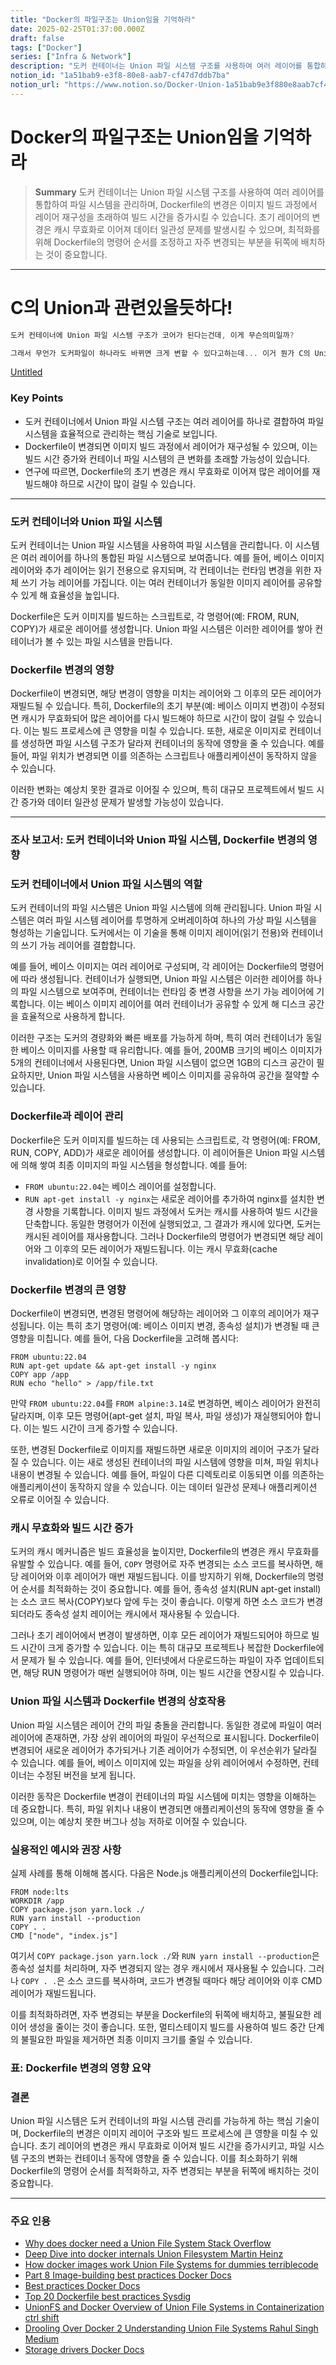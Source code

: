 ```yaml
---
title: "Docker의 파일구조는 Union임을 기억하라"
date: 2025-02-25T01:37:00.000Z
draft: false
tags: ["Docker"]
series: ["Infra & Network"]
description: "도커 컨테이너는 Union 파일 시스템 구조를 사용하여 여러 레이어를 통합하여 파일 시스템을 관리하며, Dockerfile의 변경은 이미지 빌드 과정에서 레이어 재구성을 초래하여 빌드 시간을 증가시킬 수 있습니다. 초기 레이어의 변경은 캐시 무효화로 이어져 데이터 일관성 문제를 발생시킬 수 있으며, 최적화를 위해 Dockerfile의 명령어 순서를 조정하고 자주 변경되는 부분을 뒤쪽에 배치하는 것이 중요합니다."
notion_id: "1a51bab9-e3f8-80e8-aab7-cf47d7ddb7ba"
notion_url: "https://www.notion.so/Docker-Union-1a51bab9e3f880e8aab7cf47d7ddb7ba"
---
```


# Docker의 파일구조는 Union임을 기억하라

> **Summary**
> 도커 컨테이너는 Union 파일 시스템 구조를 사용하여 여러 레이어를 통합하여 파일 시스템을 관리하며, Dockerfile의 변경은 이미지 빌드 과정에서 레이어 재구성을 초래하여 빌드 시간을 증가시킬 수 있습니다. 초기 레이어의 변경은 캐시 무효화로 이어져 데이터 일관성 문제를 발생시킬 수 있으며, 최적화를 위해 Dockerfile의 명령어 순서를 조정하고 자주 변경되는 부분을 뒤쪽에 배치하는 것이 중요합니다.

---

# C의 Union과 관련있을듯하다!

```javascript
도커 컨테이너에 Union 파일 시스템 구조가 코어가 된다는건데, 이게 무슨의미일까?

그래서 무언가 도커파일이 하나라도 바뀌면 크게 변할 수 있다고하는데... 이거 뭔가 C의 Union과 관련있는것같은데?
```

[Untitled](https://www.notion.so/09c35c911a1e4bdb8151ebf9c6a462f8) 

### Key Points

- 도커 컨테이너에서 Union 파일 시스템 구조는 여러 레이어를 하나로 결합하여 파일 시스템을 효율적으로 관리하는 핵심 기술로 보입니다.
- Dockerfile이 변경되면 이미지 빌드 과정에서 레이어가 재구성될 수 있으며, 이는 빌드 시간 증가와 컨테이너 파일 시스템의 큰 변화를 초래할 가능성이 있습니다.
- 연구에 따르면, Dockerfile의 초기 변경은 캐시 무효화로 이어져 많은 레이어를 재빌드해야 하므로 시간이 많이 걸릴 수 있습니다.
---

### 도커 컨테이너와 Union 파일 시스템

도커 컨테이너는 Union 파일 시스템을 사용하여 파일 시스템을 관리합니다. 이 시스템은 여러 레이어를 하나의 통합된 파일 시스템으로 보여줍니다. 예를 들어, 베이스 이미지 레이어와 추가 레이어는 읽기 전용으로 유지되며, 각 컨테이너는 런타임 변경을 위한 자체 쓰기 가능 레이어를 가집니다. 이는 여러 컨테이너가 동일한 이미지 레이어를 공유할 수 있게 해 효율성을 높입니다.

Dockerfile은 도커 이미지를 빌드하는 스크립트로, 각 명령어(예: FROM, RUN, COPY)가 새로운 레이어를 생성합니다. Union 파일 시스템은 이러한 레이어를 쌓아 컨테이너가 볼 수 있는 파일 시스템을 만듭니다.

### Dockerfile 변경의 영향

Dockerfile이 변경되면, 해당 변경이 영향을 미치는 레이어와 그 이후의 모든 레이어가 재빌드될 수 있습니다. 특히, Dockerfile의 초기 부분(예: 베이스 이미지 변경)이 수정되면 캐시가 무효화되어 많은 레이어를 다시 빌드해야 하므로 시간이 많이 걸릴 수 있습니다. 이는 빌드 프로세스에 큰 영향을 미칠 수 있습니다. 또한, 새로운 이미지로 컨테이너를 생성하면 파일 시스템 구조가 달라져 컨테이너의 동작에 영향을 줄 수 있습니다. 예를 들어, 파일 위치가 변경되면 이를 의존하는 스크립트나 애플리케이션이 동작하지 않을 수 있습니다.

이러한 변화는 예상치 못한 결과로 이어질 수 있으며, 특히 대규모 프로젝트에서 빌드 시간 증가와 데이터 일관성 문제가 발생할 가능성이 있습니다.

---

### 조사 보고서: 도커 컨테이너와 Union 파일 시스템, Dockerfile 변경의 영향

### 도커 컨테이너에서 Union 파일 시스템의 역할

도커 컨테이너의 파일 시스템은 Union 파일 시스템에 의해 관리됩니다. Union 파일 시스템은 여러 파일 시스템 레이어를 투명하게 오버레이하여 하나의 가상 파일 시스템을 형성하는 기술입니다. 도커에서는 이 기술을 통해 이미지 레이어(읽기 전용)와 컨테이너의 쓰기 가능 레이어를 결합합니다.

예를 들어, 베이스 이미지는 여러 레이어로 구성되며, 각 레이어는 Dockerfile의 명령어에 따라 생성됩니다. 컨테이너가 실행되면, Union 파일 시스템은 이러한 레이어를 하나의 파일 시스템으로 보여주며, 컨테이너는 런타임 중 변경 사항을 쓰기 가능 레이어에 기록합니다. 이는 베이스 이미지 레이어를 여러 컨테이너가 공유할 수 있게 해 디스크 공간을 효율적으로 사용하게 합니다.

이러한 구조는 도커의 경량화와 빠른 배포를 가능하게 하며, 특히 여러 컨테이너가 동일한 베이스 이미지를 사용할 때 유리합니다. 예를 들어, 200MB 크기의 베이스 이미지가 5개의 컨테이너에서 사용된다면, Union 파일 시스템이 없으면 1GB의 디스크 공간이 필요하지만, Union 파일 시스템을 사용하면 베이스 이미지를 공유하여 공간을 절약할 수 있습니다.

### Dockerfile과 레이어 관리

Dockerfile은 도커 이미지를 빌드하는 데 사용되는 스크립트로, 각 명령어(예: FROM, RUN, COPY, ADD)가 새로운 레이어를 생성합니다. 이 레이어들은 Union 파일 시스템에 의해 쌓여 최종 이미지의 파일 시스템을 형성합니다. 예를 들어:

- `FROM ubuntu:22.04`는 베이스 레이어를 설정합니다.
- `RUN apt-get install -y nginx`는 새로운 레이어를 추가하여 nginx를 설치한 변경 사항을 기록합니다.
이미지 빌드 과정에서 도커는 캐시를 사용하여 빌드 시간을 단축합니다. 동일한 명령어가 이전에 실행되었고, 그 결과가 캐시에 있다면, 도커는 캐시된 레이어를 재사용합니다. 그러나 Dockerfile의 명령어가 변경되면 해당 레이어와 그 이후의 모든 레이어가 재빌드됩니다. 이는 캐시 무효화(cache invalidation)로 이어질 수 있습니다.

### Dockerfile 변경의 큰 영향

Dockerfile이 변경되면, 변경된 명령어에 해당하는 레이어와 그 이후의 레이어가 재구성됩니다. 이는 특히 초기 명령어(예: 베이스 이미지 변경, 종속성 설치)가 변경될 때 큰 영향을 미칩니다. 예를 들어, 다음 Dockerfile을 고려해 봅시다:

```plain text
FROM ubuntu:22.04
RUN apt-get update && apt-get install -y nginx
COPY app /app
RUN echo "hello" > /app/file.txt

```

만약 `FROM ubuntu:22.04`를 `FROM alpine:3.14`로 변경하면, 베이스 레이어가 완전히 달라지며, 이후 모든 명령어(apt-get 설치, 파일 복사, 파일 생성)가 재실행되어야 합니다. 이는 빌드 시간이 크게 증가할 수 있습니다.

또한, 변경된 Dockerfile로 이미지를 재빌드하면 새로운 이미지의 레이어 구조가 달라질 수 있습니다. 이는 새로 생성된 컨테이너의 파일 시스템에 영향을 미쳐, 파일 위치나 내용이 변경될 수 있습니다. 예를 들어, 파일이 다른 디렉토리로 이동되면 이를 의존하는 애플리케이션이 동작하지 않을 수 있습니다. 이는 데이터 일관성 문제나 애플리케이션 오류로 이어질 수 있습니다.

### 캐시 무효화와 빌드 시간 증가

도커의 캐시 메커니즘은 빌드 효율성을 높이지만, Dockerfile의 변경은 캐시 무효화를 유발할 수 있습니다. 예를 들어, `COPY` 명령어로 자주 변경되는 소스 코드를 복사하면, 해당 레이어와 이후 레이어가 매번 재빌드됩니다. 이를 방지하기 위해, Dockerfile의 명령어 순서를 최적화하는 것이 중요합니다. 예를 들어, 종속성 설치(RUN apt-get install)는 소스 코드 복사(COPY)보다 앞에 두는 것이 좋습니다. 이렇게 하면 소스 코드가 변경되더라도 종속성 설치 레이어는 캐시에서 재사용될 수 있습니다.

그러나 초기 레이어에서 변경이 발생하면, 이후 모든 레이어가 재빌드되어야 하므로 빌드 시간이 크게 증가할 수 있습니다. 이는 특히 대규모 프로젝트나 복잡한 Dockerfile에서 문제가 될 수 있습니다. 예를 들어, 인터넷에서 다운로드하는 파일이 자주 업데이트되면, 해당 RUN 명령어가 매번 실행되어야 하며, 이는 빌드 시간을 연장시킬 수 있습니다.

### Union 파일 시스템과 Dockerfile 변경의 상호작용

Union 파일 시스템은 레이어 간의 파일 충돌을 관리합니다. 동일한 경로에 파일이 여러 레이어에 존재하면, 가장 상위 레이어의 파일이 우선적으로 표시됩니다. Dockerfile이 변경되어 새로운 레이어가 추가되거나 기존 레이어가 수정되면, 이 우선순위가 달라질 수 있습니다. 예를 들어, 베이스 이미지에 있는 파일을 상위 레이어에서 수정하면, 컨테이너는 수정된 버전을 보게 됩니다.

이러한 동작은 Dockerfile 변경이 컨테이너의 파일 시스템에 미치는 영향을 이해하는 데 중요합니다. 특히, 파일 위치나 내용이 변경되면 애플리케이션의 동작에 영향을 줄 수 있으며, 이는 예상치 못한 버그나 성능 저하로 이어질 수 있습니다.

### 실용적인 예시와 권장 사항

실제 사례를 통해 이해해 봅시다. 다음은 Node.js 애플리케이션의 Dockerfile입니다:

```plain text
FROM node:lts
WORKDIR /app
COPY package.json yarn.lock ./
RUN yarn install --production
COPY . .
CMD ["node", "index.js"]

```

여기서 `COPY package.json yarn.lock ./`와 `RUN yarn install --production`은 종속성 설치를 처리하며, 자주 변경되지 않는 경우 캐시에서 재사용될 수 있습니다. 그러나 `COPY . .`은 소스 코드를 복사하며, 코드가 변경될 때마다 해당 레이어와 이후 CMD 레이어가 재빌드됩니다.

이를 최적화하려면, 자주 변경되는 부분을 Dockerfile의 뒤쪽에 배치하고, 불필요한 레이어 생성을 줄이는 것이 좋습니다. 또한, 멀티스테이지 빌드를 사용하여 빌드 중간 단계의 불필요한 파일을 제거하면 최종 이미지 크기를 줄일 수 있습니다.

### 표: Dockerfile 변경의 영향 요약

### 결론

Union 파일 시스템은 도커 컨테이너의 파일 시스템 관리를 가능하게 하는 핵심 기술이며, Dockerfile의 변경은 이미지 레이어 구조와 빌드 프로세스에 큰 영향을 미칠 수 있습니다. 초기 레이어의 변경은 캐시 무효화로 이어져 빌드 시간을 증가시키고, 파일 시스템 구조의 변화는 컨테이너 동작에 영향을 줄 수 있습니다. 이를 최소화하기 위해 Dockerfile의 명령어 순서를 최적화하고, 자주 변경되는 부분을 뒤쪽에 배치하는 것이 중요합니다.

---

### 주요 인용

- [Why does docker need a Union File System Stack Overflow](https://stackoverflow.com/questions/32775594/why-does-docker-need-a-union-file-system)
- [Deep Dive into docker internals Union Filesystem Martin Heinz](https://martinheinz.dev/blog/44)
- [How docker images work Union File Systems for dummies terriblecode](https://www.terriblecode.com/blog/how-docker-images-work-union-file-systems-for-dummies/)
- [Part 8 Image-building best practices Docker Docs](https://docs.docker.com/get-started/workshop/09_image_best/)
- [Best practices Docker Docs](https://docs.docker.com/build/building/best-practices/)
- [Top 20 Dockerfile best practices Sysdig](https://sysdig.com/learn-cloud-native/dockerfile-best-practices/)
- [UnionFS and Docker Overview of Union File Systems in Containerization ctrl shift](https://ctrlshift.dev/unionfs-and-docker-overview-of-union-file-systems-in-containerization/)
- [Drooling Over Docker 2 Understanding Union File Systems Rahul Singh Medium](https://medium.com/@rs1ngh/drooling-over-docker-2-understanding-union-file-systems-2e9bf204177c)
- [Storage drivers Docker Docs](https://docs.docker.com/engine/storage/drivers/)

